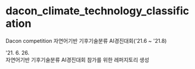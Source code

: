 # dacon_climate_technology_classification
Dacon competition 자연어기반 기후기술분류 AI경진대회('21.6 ~ '21.8)

'21. 6. 26. </br>
자연어기반 기후기술분류 AI경진대회 참가를 위한 레퍼지토리 생성
